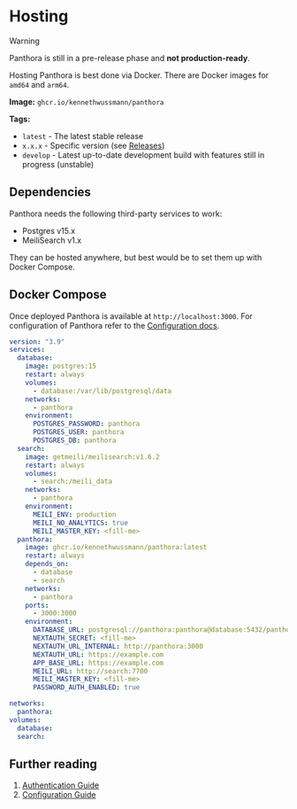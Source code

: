 # Hosting

> [!WARNING]  
> Panthora is still in a pre-release phase and **not production-ready**.

Hosting Panthora is best done via Docker. There are Docker images for `amd64` and `arm64`.

**Image:** `ghcr.io/kennethwussmann/panthora`

**Tags:**

- `latest` - The latest stable release
- `x.x.x` - Specific version (see [Releases](https://github.com/KennethWussmann/panthora/releases))
- `develop` - Latest up-to-date development build with features still in progress (unstable)

## Dependencies

Panthora needs the following third-party services to work:

- Postgres v15.x
- MeiliSearch v1.x

They can be hosted anywhere, but best would be to set them up with Docker Compose.

## Docker Compose

Once deployed Panthora is available at `http://localhost:3000`. For configuration of Panthora refer to the [Configuration docs](./configuration.md).

```YAML
version: "3.9"
services:
  database:
    image: postgres:15
    restart: always
    volumes:
      - database:/var/lib/postgresql/data
    networks:
      - panthora
    environment:
      POSTGRES_PASSWORD: panthora
      POSTGRES_USER: panthora
      POSTGRES_DB: panthora
  search:
    image: getmeili/meilisearch:v1.6.2
    restart: always
    volumes:
      - search:/meili_data
    networks:
      - panthora
    environment:
      MEILI_ENV: production
      MEILI_NO_ANALYTICS: true
      MEILI_MASTER_KEY: <fill-me>
  panthora:
    image: ghcr.io/kennethwussmann/panthora:latest
    restart: always
    depends_on:
      - database
      - search
    networks:
      - panthora
    ports:
      - 3000:3000
    environment:
      DATABASE_URL: postgresql://panthora:panthora@database:5432/panthora
      NEXTAUTH_SECRET: <fill-me>
      NEXTAUTH_URL_INTERNAL: http://panthora:3000
      NEXTAUTH_URL: https://example.com
      APP_BASE_URL: https://example.com
      MEILI_URL: http://search:7700
      MEILI_MASTER_KEY: <fill-me>
      PASSWORD_AUTH_ENABLED: true

networks:
  panthora:
volumes:
  database:
  search:
```

## Further reading

1. [Authentication Guide](./authentication.md)
2. [Configuration Guide](./configuration.md)
